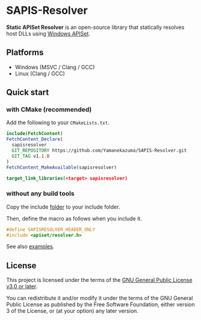# SAPIS-Resolver

**Static APISet Resolver** is an open-source library that statically resolves host DLLs using [Windows APISet](https://learn.microsoft.com/windows/win32/apiindex/windows-apisets).

## Platforms

- Windows (MSVC / Clang / GCC)
- Linux (Clang / GCC)

## Quick start

### with CMake (recommended)

Add the following to your `CMakeLists.txt`.

```cmake
include(FetchContent)
FetchContent_Declare(
  sapisresolver
  GIT_REPOSITORY https://github.com/Yamanekazuma/SAPIS-Resolver.git
  GIT_TAG v1.1.0
)
FetchContent_MakeAvailable(sapisresolver)

target_link_libraries(<target> sapisresolver)
```

### without any build tools

Copy the include [folder](https://github.com/Yamanekazuma/SAPIS-Resolver/tree/main/include) to your include folder.

Then, define the macro as follows when you include it.

```c
#define SAPISRESOLVER_HEADER_ONLY
#include <apiset/resolver.h>
```

See also [examples](https://github.com/Yamanekazuma/SAPIS-Resolver/tree/main/example).

## License

This project is licensed under the terms of the [GNU General Public License v3.0 or later](https://www.gnu.org/licenses/gpl-3.0.html).

You can redistribute it and/or modify it under the terms of the GNU General Public License as published by the Free Software Foundation, either version 3 of the License, or (at your option) any later version.
